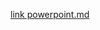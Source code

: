 [link powerpoint.md]([https://github.com/seu-nome-de-usuário/seu-repositório](https://docs.google.com/presentation/d/1mK6uhF4hQ787GJqy3KKmgMgjAxDdN2PR/edit?usp=drive_link&ouid=104235771670437015454&rtpof=true&sd=true)https://docs.google.com/presentation/d/1mK6uhF4hQ787GJqy3KKmgMgjAxDdN2PR/edit?usp=drive_link&ouid=104235771670437015454&rtpof=true&sd=true)




